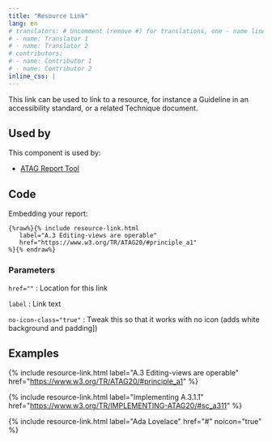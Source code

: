 ```yaml
---
title: "Resource Link"
lang: en
# translators: # Uncomment (remove #) for translations, one - name line per translator.
# - name: Translator 1
# - name: Translator 2
# contributors:
# - name: Contributor 1
# - name: Contributor 2
inline_css: |
---
```


This link can be used to link to a resource, for instance a Guideline in an accessibility standard, or a related Technique document. 

## Used by

This component is used by: 

* [ATAG Report Tool](https://w3.org/WAI/atag/report-tool)

## Code

Embedding your report:

```liquid
{%raw%}{% include resource-link.html
   label="A.3 Editing-views are operable"
   href="https://www.w3.org/TR/ATAG20/#principle_a1"
%}{% endraw%}
```

### Parameters

`href=""`
: Location for this link

`label`
: Link text

`no-icon-class="true"`
: Tweak this so that it works with no icon (adds white background and padding])

## Examples

{% include resource-link.html
   label="A.3 Editing-views are operable"
   href="https://www.w3.org/TR/ATAG20/#principle_a1"
%}

{% include resource-link.html
   label="Implementing A.3.1.1"
   href="https://www.w3.org/TR/IMPLEMENTING-ATAG20/#sc_a311"
%}

{% include resource-link.html
   label="Ada Lovelace"
   href="#"
   noicon="true"
%}
